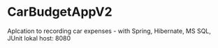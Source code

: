 # CarBudgetAppV2
Aplcation to recording car expenses - with Spring, Hibernate, MS SQL, JUnit
lokal host: 8080

